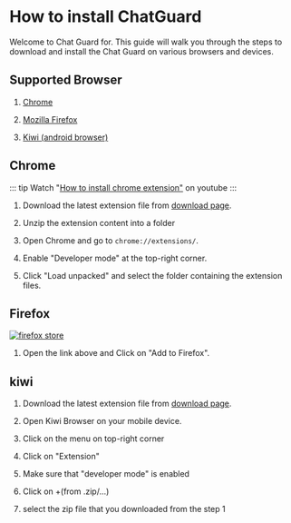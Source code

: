 # How to install ChatGuard

Welcome to Chat Guard for. This guide will walk you through the steps to download and install the Chat Guard on various browsers and devices.

## Supported Browser

1. [Chrome](#chrome)

2. [Mozilla Firefox](#firefox)

3. [Kiwi (android browser)](#kiwi)

## Chrome

::: tip
Watch "[How to install chrome extension"](https://www.youtube.com/watch?v=yNFwFQrc27Q) on youtube
:::

1. Download the latest extension file from [download page](https://github.com/PrivacyForge/ChatGuard/releases).

2. Unzip the extension content into a folder

3. Open Chrome and go to `chrome://extensions/`.

4. Enable "Developer mode" at the top-right corner.

5. Click "Load unpacked" and select the folder containing the extension files.

## Firefox

[![firefox store](/images/firefoxStore.svg)](https://addons.mozilla.org/en-GB/firefox/addon/chatguard/)

1. Open the link above and Click on "Add to Firefox".

## kiwi

1. Download the latest extension file from [download page](https://github.com/PrivacyForge/ChatGuard/releases).

2. Open Kiwi Browser on your mobile device.

3. Click on the menu on top-right corner

4. Click on "Extension"

5. Make sure that "developer mode" is enabled

6. Click on +(from .zip/...)

7. select the zip file that you downloaded from the step 1
